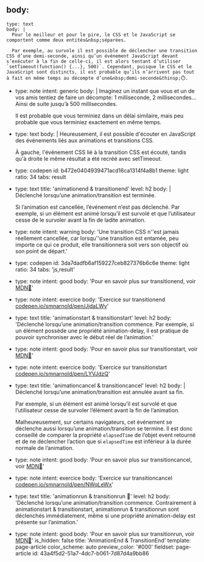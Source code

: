 body:
  -
    type: text
    body: |
      Pour le meilleur et pour le pire, le CSS et le JavaScript se comportent comme deux entités&nbsp;séparées. 
       
      Par exemple, au survole il est possible de déclencher une transition CSS d’une demi-seconde, ainsi qu’un événement JavaScript devant s’exécuter à la fin de celle-ci, il est alors tentant d’utiliser `setTimeout(function() {...}, 500)`. Cependant, puisque le CSS et le JavaScript sont distincts, il est probable qu’ils n’arrivent pas tout à fait en même temps au décompte d’une&nbsp;demi-seconde&thinsp;⏱️.
  -
    type: note
    intent: generic
    body: |
      Imaginez un instant que vous et un de vos amis tentiez de faire un&nbsp;décompte: 
      1 milliseconde,
      2 millisecondes… 
      Ainsi de suite jusqu’à 500&nbsp;millisecondes.
       
      Il est probable que vous terminiez dans un délai similaire, mais peu probable que vous terminiez exactement en même&nbsp;temps.
  -
    type: text
    body: |
      Heureusement, il est possible d'écouter en JavaScript des événements liés aux animations et transitions&nbsp;CSS.
      
      À gauche, l'événement CSS lié à la transition CSS est écouté, tandis qu'à droite le même résultat a été recréé avec&nbsp;setTimeout.
  -
    type: codepen
    id: b472e0404939471acd16ca1314f4a8b1
    theme: light
    ratio: 34
    tabs: result
  -
    type: text
    title: 'animationend & transitionend'
    level: h2
    body: |
      Déclenché lorsqu’une animation/transition est&nbsp;terminée. 
      
      Si l’animation est cancellée, l’événement n’est pas déclenché. Par exemple, si un élément est animé lorsqu’il est survolé et que l’utilisateur cesse de le survoler avant la fin de ladite&nbsp;animation.
  -
    type: note
    intent: warning
    body: 'Une transition CSS n''est jamais réellement cancellée, car lorsqu''une transition est entamée, peu importe ce qui ce produit, elle transitionnera soit vers son objectif où son point de&nbsp;départ.'
  -
    type: codepen
    id: 3da7dadfb6af159227ceb827376b6c6e
    theme: light
    ratio: 34
    tabs: 'js,result'
  -
    type: note
    intent: good
    body: 'Pour en savoir plus sur transitionend, voir [MDN🦖](https://developer.mozilla.org/fr/docs/Web/Events/transitionend)'
  -
    type: note
    intent: exercice
    body: 'Exercice sur transitionend [codepen.io/smnarnold/pen/JjdaLWy](https://codepen.io/smnarnold/pen/JjdaLWy)'
  -
    type: text
    title: 'animationstart & transitionstart'
    level: h2
    body: 'Déclenché lorsqu’une animation/transition commence. Par exemple, si un élément possède une propriété animation-delay, il est pratique de pouvoir synchroniser avec le début réel de&nbsp;l’animation.'
  -
    type: note
    intent: good
    body: 'Pour en savoir plus sur transitionstart, voir [MDN🦖](https://developer.mozilla.org/fr/docs/Web/Events/transitionstart)'
  -
    type: note
    intent: exercice
    body: 'Exercice sur transitionstart [codepen.io/smnarnold/pen/LYVJdzQ](https://codepen.io/smnarnold/pen/LYVJdzQ)'
  -
    type: text
    title: 'animationcancel & transitioncancel'
    level: h2
    body: |
      Déclenché lorsqu’une animation/transition est annulée avant sa&nbsp;fin. 
      
      Par exemple, si un élément est animé lorsqu’il est survolé et que l’utilisateur cesse de survoler l’élément avant la fin de&nbsp;l’animation. 
      
      Malheureusement, sur certains navigateurs, cet événement se déclenche aussi lorsqu’une animation/transition se termine. Il est donc conseillé de comparer la propriété `elapsedTime` de l’objet event retourné et de ne déclencher l’action que si `elapsedTime` est inférieur à la durée normale de&nbsp;l’animation.
  -
    type: note
    intent: good
    body: 'Pour en savoir plus sur transitioncancel, voir [MDN🦖](https://developer.mozilla.org/fr/docs/Web/Events/transitioncancel)'
  -
    type: note
    intent: exercice
    body: 'Exercice sur transitioncancel [codepen.io/smnarnold/pen/NWqLeWx](https://codepen.io/smnarnold/pen/NWqLeWx)'
  -
    type: text
    title: 'animationrun & transitionrun 🏃'
    level: h2
    body: 'Déclenché lorsqu’une animation/transition commence. Contrairement à animationstart & transitionstart, animationrun & transitionrun sont déclenchés immédiatement, même si une propriété animation-delay est présente sur&nbsp;l’animation.'
  -
    type: note
    intent: good
    body: 'Pour en savoir plus sur transitionrun, voir [MDN🦖](https://developer.mozilla.org/fr/docs/Web/API/HTMLElement/transitionrun_event)'
is_hidden: false
title: 'AnimationEnd & TransitionEnd'
template: page-article
color_scheme: auto
preview_color: '#000'
fieldset: page-article
id: 43a4f5d2-51a7-4dc7-b061-7d87d4a9bb86
